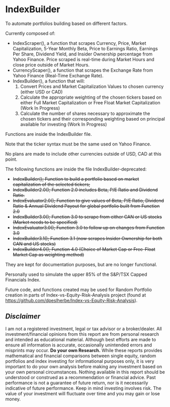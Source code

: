 # IndexBuilder
To automate portfolios building based on different factors.

Currently composed of:

- IndexScraper(), a function that scrapes Currency, Price, Market Capitalization, 5-Year Monthly Beta, Price to Earnings Ratio, Earnings Per Share, Dividend Yield, and Insider Ownership percentage from Yahoo Finance. Price scraped is real-time during Market Hours and close price outside of Market Hours.
- CurrencyScaper(), a function that scrapes the Exchange Rate from Yahoo Finance (Real-Time Exchange Rate).
- IndexBuilder(), a function that will:
  1. Convert Prices and Market Capitalization Values to chosen currency (either USD or CAD)
  2. Calculate the appropriate weighting of the chosen tickers based on either Full Market Capitalization or Free Float Market Capitalization (Work In Progress)
  3. Calculate the number of shares necessary to approximate the chosen tickers and their corresponding weighting based on principal available for investing (Work In Progress)

Functions are inside the IndexBuilder file.

Note that the ticker syntax must be the same used on Yahoo Finance.

No plans are made to include other currencies outside of USD, CAD at this point.

The following functions are inside the file IndexBuilder-deprecated:
- ~~IndexBuilder(); Function to build a portfolio based on market capitalization of the selected tickers;~~
- ~~IndexBuilder2.0(); Function 2.0 includes Beta, P/E Ratio and Dividend Ratio.~~
- ~~IndexEvaluator2.0(); Function to give values of Beta, P/E Ratio, Dividend Ratio & Annual Dividend Payout for global portfolio built from Function 2.0~~
- ~~IndexBuilder3.0(); Function 3.0 to scrape from either CAN or US stocks (Market needs to be specified)~~
- ~~IndexEvaluator3.0(); Function 3.0 to follow up on changes from Function 3.0~~
- ~~IndexBuilder3.1(); Function 3.1 (now scrapes Insider Ownership for both CAN and US stocks)~~
- ~~IndexBuilder4.0(); Function 4.0 (Choice of Market Cap or Free-Float Market Cap as weighting method)~~

They are kept for documentation purposes, but are no longer functional.

Personally used to simulate the upper 85% of the S&P/TSX Capped Financials Index.

Future code, and functions created may be used for Random Portfolio creation in parts of Index-vs-Equity-Risk-Analysis project (found at https://github.com/dpeslherbe/Index-vs-Equity-Risk-Analysis).

## *Disclaimer*

I am not a registered investment, legal or tax advisor or a broker/dealer. All investment/financial opinions from this report are from personal research and intended as educational material. Although best efforts are made to ensure all information is accurate, occasionally unintended errors and misprints may occur.
**Do your own Research.**
While these reports provides mathematical and financial comparisons between single equity, random portfolios and index investing for informational purposes only, it is very important to do your own analysis before making any investment based on your own personal circumstances. Nothing available in this report should be understood or construed as a recommendation or financial advice.
Past performance is not a guarantee of future return, nor is it necessarily indicative of future performance. Keep in mind investing involves risk. The value of your investment will fluctuate over time and you may gain or lose money.

